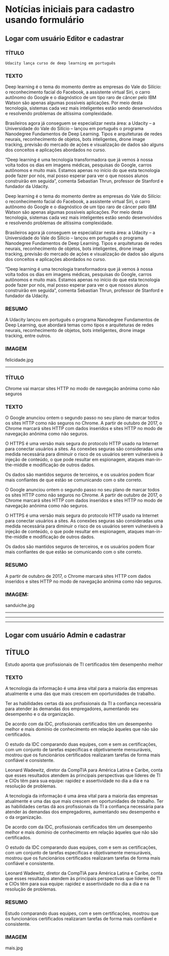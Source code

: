 # Notícias iniciais para cadastro usando formulário

## Logar com usuário Editor e cadastrar

### TÍTULO

```text
Udacity lança curso de deep learning em português
```


### TEXTO

Deep learning é o tema do momento dentre as empresas do Vale do Silício: o reconhecimento facial do Facebook, a assistente virtual Siri, o carro autônomo do Google e o diagnóstico de um tipo raro de câncer pelo IBM Watson são apenas algumas possíveis aplicações. Por meio desta tecnologia, sistemas cada vez mais inteligentes estão sendo desenvolvidos e resolvendo problemas de altíssima complexidade.

Brasileiros agora já conseguem se especializar nesta área: a Udacity – a Universidade do Vale do Silício – lançou em português o programa Nanodegree Fundamentos de Deep Learning. Tipos e arquiteturas de redes neurais, reconhecimento de objetos, bots inteligentes, drone image tracking, previsão do mercado de ações e visualização de dados são alguns dos conceitos e aplicações abordados no curso.

“Deep learning é uma tecnologia transformadora que já vemos à nossa volta todos os dias em imagens médicas, pesquisas do Google, carros autônomos e muito mais. Estamos apenas no início do que esta tecnologia pode fazer por nós, mal posso esperar para ver o que nossos alunos construirão em seguida”, comenta Sebastian Thrun, professor de Stanford e fundador da Udacity.

Deep learning é o tema do momento dentre as empresas do Vale do Silício: o reconhecimento facial do Facebook, a assistente virtual Siri, o carro autônomo do Google e o diagnóstico de um tipo raro de câncer pelo IBM Watson são apenas algumas possíveis aplicações. Por meio desta tecnologia, sistemas cada vez mais inteligentes estão sendo desenvolvidos e resolvendo problemas de altíssima complexidade.

Brasileiros agora já conseguem se especializar nesta área: a Udacity – a Universidade do Vale do Silício – lançou em português o programa Nanodegree Fundamentos de Deep Learning. Tipos e arquiteturas de redes neurais, reconhecimento de objetos, bots inteligentes, drone image tracking, previsão do mercado de ações e visualização de dados são alguns dos conceitos e aplicações abordados no curso.

“Deep learning é uma tecnologia transformadora que já vemos à nossa volta todos os dias em imagens médicas, pesquisas do Google, carros autônomos e muito mais. Estamos apenas no início do que esta tecnologia pode fazer por nós, mal posso esperar para ver o que nossos alunos construirão em seguida”, comenta Sebastian Thrun, professor de Stanford e fundador da Udacity.


### RESUMO

A Udacity lançou em português o programa Nanodegree Fundamentos de Deep Learning, que abordará temas como tipos e arquiteturas de redes neurais, reconhecimento de objetos, bots inteligentes, drone image tracking, entre outros.

### IMAGEM

felicidade.jpg


---


### TÍTULO

Chrome vai marcar sites HTTP no modo de navegação anônima como não seguros

### TEXTO

O Google anunciou ontem o segundo passo no seu plano de marcar todos os sites HTTP como não seguros no Chrome. A partir de outubro de 2017, o Chrome marcará sites HTTP com dados inseridos e sites HTTP no modo de navegação anônima como não seguros.

O HTTPS é uma versão mais segura do protocolo HTTP usado na Internet para conectar usuários a sites. As conexões seguras são consideradas uma medida necessária para diminuir o risco de os usuários serem vulneráveis à injeção de conteúdo, o que pode resultar em espionagem, ataques man-in-the-middle e modificação de outros dados.

Os dados são mantidos seguros de terceiros, e os usuários podem ficar mais confiantes de que estão se comunicando com o site correto.

O Google anunciou ontem o segundo passo no seu plano de marcar todos os sites HTTP como não seguros no Chrome. A partir de outubro de 2017, o Chrome marcará sites HTTP com dados inseridos e sites HTTP no modo de navegação anônima como não seguros.

O HTTPS é uma versão mais segura do protocolo HTTP usado na Internet para conectar usuários a sites. As conexões seguras são consideradas uma medida necessária para diminuir o risco de os usuários serem vulneráveis à injeção de conteúdo, o que pode resultar em espionagem, ataques man-in-the-middle e modificação de outros dados.

Os dados são mantidos seguros de terceiros, e os usuários podem ficar mais confiantes de que estão se comunicando com o site correto.

### RESUMO

A partir de outubro de 2017, o Chrome marcará sites HTTP com dados inseridos e sites HTTP no modo de navegação anônima como não seguros.

### IMAGEM:

sanduiche.jpg

---
---
---

## Logar com usuário Admin e cadastrar

## TÍTULO

Estudo aponta que profissionais de TI certificados têm desempenho melhor

### TEXTO

A tecnologia da informação é uma área vital para a maioria das empresas atualmente e uma das que mais crescem em oportunidades de trabalho. 

Ter as habilidades certas dá aos profissionais da TI a confiança necessária para atender às demandas dos empregadores, aumentando seu desempenho e o da organização.

De acordo com da IDC, profissionais certificados têm um desempenho melhor e mais domínio de conhecimento em relação àqueles que não são certificados.

O estudo da IDC comparando duas equipes, com e sem as certificações, com um conjunto de tarefas específicas e objetivamente mensuráveis, mostrou que os funcionários certificados realizaram tarefas de forma mais confiável e consistente.

Leonard Wadewitz, diretor da CompTIA para América Latina e Caribe, conta que esses resultados atendem às principais perspectivas que líderes de TI e CIOs têm para sua equipe: rapidez e assertividade no dia a dia e na resolução de problemas.

A tecnologia da informação é uma área vital para a maioria das empresas atualmente e uma das que mais crescem em oportunidades de trabalho. Ter as habilidades certas dá aos profissionais da TI a confiança necessária para atender às demandas dos empregadores, aumentando seu desempenho e o da organização.

De acordo com da IDC, profissionais certificados têm um desempenho melhor e mais domínio de conhecimento em relação àqueles que não são certificados.

O estudo da IDC comparando duas equipes, com e sem as certificações, com um conjunto de tarefas específicas e objetivamente mensuráveis, mostrou que os funcionários certificados realizaram tarefas de forma mais confiável e consistente.

Leonard Wadewitz, diretor da CompTIA para América Latina e Caribe, conta que esses resultados atendem às principais perspectivas que líderes de TI e CIOs têm para sua equipe: rapidez e assertividade no dia a dia e na resolução de problemas.


### RESUMO

Estudo comparando duas equipes, com e sem certificações, mostrou que os funcionários certificados realizaram tarefas de forma mais confiável e consistente.

### IMAGEM

mais.jpg
